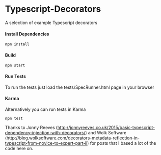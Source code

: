 # Typescript-Decorators
A selection of example Typescript decorators

#### Install Dependencies
    npm install
    
#### Build
    npm start
    
#### Run Tests

To run the tests just load the tests/SpecRunner.html page in your browser

#### Karma

Alternatively you can run tests in Karma

    npm test
    
Thanks to Jonny Reeves (http://jonnyreeves.co.uk/2015/basic-typescript-dependency-injection-with-decorators/) and Wolk Software (http://blog.wolksoftware.com/decorators-metadata-reflection-in-typescript-from-novice-to-expert-part-ii) for posts that I based a lot of the code here on.
